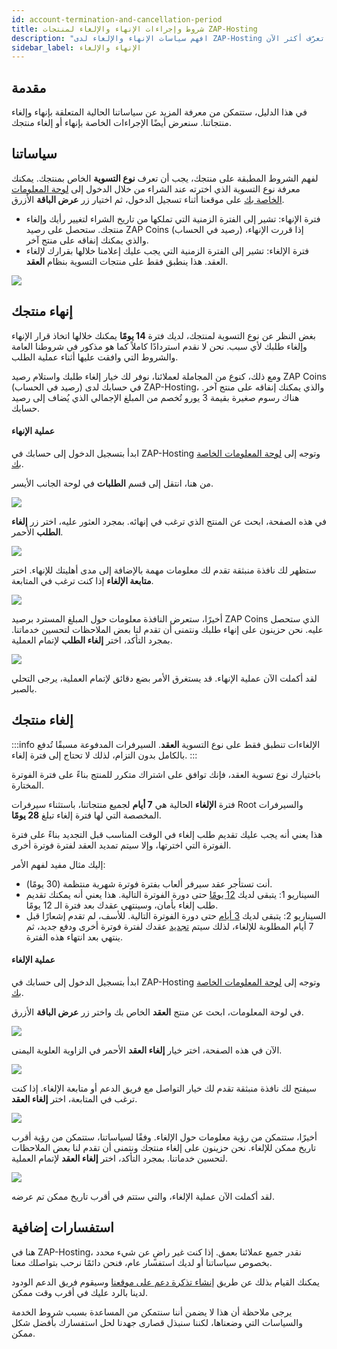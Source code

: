 ```yaml
---
id: account-termination-and-cancellation-period
title: شروط وإجراءات الإنهاء والإلغاء لمنتجات ZAP-Hosting
description: "افهم سياسات الإنهاء والإلغاء لدى ZAP-Hosting لإدارة منتجك بفعالية والحصول على رصيد في حسابك → تعرّف أكثر الآن"
sidebar_label: الإنهاء والإلغاء
---
```


## مقدمة

في هذا الدليل، ستتمكن من معرفة المزيد عن سياساتنا الحالية المتعلقة بإنهاء وإلغاء منتجاتنا. سنعرض أيضًا الإجراءات الخاصة بإنهاء أو إلغاء منتجك.

## سياساتنا

لفهم الشروط المطبقة على منتجك، يجب أن تعرف **نوع التسوية** الخاص بمنتجك. يمكنك معرفة نوع التسوية الذي اخترته عند الشراء من خلال الدخول إلى [لوحة المعلومات الخاصة بك](https://zap-hosting.com/en/customer/) على موقعنا أثناء تسجيل الدخول، ثم اختيار زر **عرض الباقة** الأزرق.

- فترة الإنهاء: تشير إلى الفترة الزمنية التي تملكها من تاريخ الشراء لتغيير رأيك وإلغاء منتجك. ستحصل على رصيد ZAP Coins (رصيد في الحساب) إذا قررت الإنهاء، والذي يمكنك إنفاقه على منتج آخر.
- فترة الإلغاء: تشير إلى الفترة الزمنية التي يجب عليك إعلامنا خلالها بقرارك لإلغاء العقد. هذا ينطبق فقط على منتجات التسوية بنظام **العقد**.

![](https://screensaver01.zap-hosting.com/index.php/s/DwktektyCP4jfLM/preview)

## إنهاء منتجك

بغض النظر عن نوع التسوية لمنتجك، لديك فترة **14 يومًا** يمكنك خلالها اتخاذ قرار الإنهاء وإلغاء طلبك لأي سبب. نحن لا نقدم استردادًا كاملاً كما هو مذكور في شروطنا العامة والشروط التي وافقت عليها أثناء عملية الطلب.

ومع ذلك، كنوع من المجاملة لعملائنا، نوفر لك خيار إلغاء طلبك واستلام رصيد ZAP Coins (رصيد في الحساب) في حسابك لدى ZAP-Hosting، والذي يمكنك إنفاقه على منتج آخر. هناك رسوم صغيرة بقيمة 3 يورو تُخصم من المبلغ الإجمالي الذي يُضاف إلى رصيد حسابك.

#### عملية الإنهاء

ابدأ بتسجيل الدخول إلى حسابك في ZAP-Hosting وتوجه إلى [لوحة المعلومات الخاصة بك](https://zap-hosting.com/en/customer/).

من هنا، انتقل إلى قسم **الطلبات** في لوحة الجانب الأيسر.

![](https://screensaver01.zap-hosting.com/index.php/s/TYJ5oGkDMyb6XQD/preview)

في هذه الصفحة، ابحث عن المنتج الذي ترغب في إنهائه. بمجرد العثور عليه، اختر زر **إلغاء الطلب** الأحمر.

![](https://screensaver01.zap-hosting.com/index.php/s/2QEABQLPMWxy28q/preview)

ستظهر لك نافذة منبثقة تقدم لك معلومات مهمة بالإضافة إلى مدى أهليتك للإنهاء. اختر **متابعة الإلغاء** إذا كنت ترغب في المتابعة.

![](https://screensaver01.zap-hosting.com/index.php/s/8nB5LWn6xibnFf6/preview)

أخيرًا، ستعرض النافذة معلومات حول المبلغ المسترد برصيد ZAP Coins الذي ستحصل عليه. نحن حزينون على إنهاء طلبك ونتمنى أن تقدم لنا بعض الملاحظات لتحسين خدماتنا. بمجرد التأكد، اختر **إلغاء الطلب** لإتمام العملية.

![](https://screensaver01.zap-hosting.com/index.php/s/SYmz97Pc65qSbW8/preview)

لقد أكملت الآن عملية الإنهاء. قد يستغرق الأمر بضع دقائق لإتمام العملية، يرجى التحلي بالصبر.

## إلغاء منتجك

:::info
الإلغاءات تنطبق فقط على نوع التسوية **العقد**. السيرفرات المدفوعة مسبقًا تُدفع بالكامل بدون التزام، لذلك لا تحتاج إلى فترة إلغاء.
:::

باختيارك نوع تسوية العقد، فإنك توافق على اشتراك متكرر للمنتج بناءً على فترة الفوترة المختارة.

فترة **الإلغاء** الحالية هي **7 أيام** لجميع منتجاتنا، باستثناء سيرفرات Root والسيرفرات المخصصة التي لها فترة إلغاء تبلغ **28 يومًا**.

هذا يعني أنه يجب عليك تقديم طلب إلغاء في الوقت المناسب قبل التجديد بناءً على فترة الفوترة التي اخترتها، وإلا سيتم تمديد العقد لفترة فوترة أخرى.

إليك مثال مفيد لفهم الأمر:

- أنت تستأجر عقد سيرفر ألعاب بفترة فوترة شهرية منتظمة (30 يومًا).
- السيناريو 1: يتبقى لديك <u>12 يومًا</u> حتى دورة الفوترة التالية. هذا يعني أنه يمكنك تقديم طلب إلغاء بأمان، وسينتهي عقدك بعد فترة الـ 12 يومًا.
- السيناريو 2: يتبقى لديك <u>3 أيام</u> حتى دورة الفوترة التالية. للأسف، لم تقدم إشعارًا قبل 7 أيام المطلوبة للإلغاء، لذلك سيتم <u>تجديد</u> عقدك لفترة فوترة أخرى ودفع جديد، ثم ينتهي بعد انتهاء هذه الفترة.

#### عملية الإلغاء

ابدأ بتسجيل الدخول إلى حسابك في ZAP-Hosting وتوجه إلى [لوحة المعلومات الخاصة بك](https://zap-hosting.com/en/customer/).

في لوحة المعلومات، ابحث عن منتج **العقد** الخاص بك واختر زر **عرض الباقة** الأزرق.

![](https://screensaver01.zap-hosting.com/index.php/s/Ep7QPaLiwJSS82N/preview)

الآن في هذه الصفحة، اختر خيار **إلغاء العقد** الأحمر في الزاوية العلوية اليمنى.

![](https://screensaver01.zap-hosting.com/index.php/s/cTwq7FD6pZzRyBb/preview)

سيفتح لك نافذة منبثقة تقدم لك خيار التواصل مع فريق الدعم أو متابعة الإلغاء. إذا كنت ترغب في المتابعة، اختر **إلغاء العقد**.

![](https://screensaver01.zap-hosting.com/index.php/s/WqWsCLw9x9jP6Xe/preview)

أخيرًا، ستتمكن من رؤية معلومات حول الإلغاء. وفقًا لسياساتنا، ستتمكن من رؤية أقرب تاريخ ممكن للإلغاء. نحن حزينون على إلغاء منتجك ونتمنى أن تقدم لنا بعض الملاحظات لتحسين خدماتنا. بمجرد التأكد، اختر **إلغاء العقد** لإتمام العملية.

![](https://screensaver01.zap-hosting.com/index.php/s/DE9tFcJNZTHdR96/preview)

لقد أكملت الآن عملية الإلغاء، والتي ستتم في أقرب تاريخ ممكن تم عرضه.

## استفسارات إضافية

هنا في ZAP-Hosting، نقدر جميع عملائنا بعمق. إذا كنت غير راضٍ عن شيء محدد بخصوص سياساتنا أو لديك استفسار عام، فنحن دائمًا نرحب بتواصلك معنا.

يمكنك القيام بذلك عن طريق [إنشاء تذكرة دعم على موقعنا](https://zap-hosting.com/en/customer/support/) وسيقوم فريق الدعم الودود لدينا بالرد عليك في أقرب وقت ممكن.

يرجى ملاحظة أن هذا لا يضمن أننا سنتمكن من المساعدة بسبب شروط الخدمة والسياسات التي وضعناها، لكننا سنبذل قصارى جهدنا لحل استفسارك بأفضل شكل ممكن.